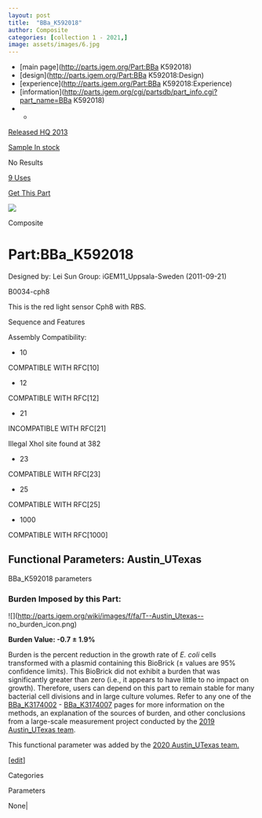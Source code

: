 ```yaml
---
layout: post
title:  "BBa_K592018"
author: Composite
categories: [collection 1 - 2021,] 
image: assets/images/6.jpg
---
```



  * [main page](http://parts.igem.org/Part:BBa K592018)
  * [design](http://parts.igem.org/Part:BBa K592018:Design)
  * [experience](http://parts.igem.org/Part:BBa K592018:Experience)
  * [information](http://parts.igem.org/cgi/partsdb/part_info.cgi?part_name=BBa K592018)
  *   * 

[Released HQ 2013](http://parts.igem.org/Help:Part_Status_Box)

[Sample In stock](http://parts.igem.org/Help:Part_Status_Box)

No Results

[9 Uses](http://parts.igem.org/partsdb/uses.cgi?part=BBa_K592018)

[ Get This Part](http://parts.igem.org/partsdb/get_part.cgi?part=BBa_K592018)

![](http://parts.igem.org/images/partbypart/icon_composite.png)

Composite

# Part:BBa_K592018

Designed by: Lei Sun   Group: iGEM11_Uppsala-Sweden   (2011-09-21)

  
B0034-cph8

This is the red light sensor Cph8 with RBS.

Sequence and Features

  

Assembly Compatibility:

  * 10

COMPATIBLE WITH RFC[10]

  * 12

COMPATIBLE WITH RFC[12]

  * 21

INCOMPATIBLE WITH RFC[21]

Illegal XhoI site found at 382  

  * 23

COMPATIBLE WITH RFC[23]

  * 25

COMPATIBLE WITH RFC[25]

  * 1000

COMPATIBLE WITH RFC[1000]

  

## Functional Parameters: Austin_UTexas

BBa_K592018 parameters

### Burden Imposed by this Part:

![](http://parts.igem.org/wiki/images/f/fa/T--Austin_Utexas--
no_burden_icon.png)

**Burden Value: -0.7 ± 1.9%**

Burden is the percent reduction in the growth rate of _E. coli_ cells
transformed with a plasmid containing this BioBrick (± values are 95%
confidence limits). This BioBrick did not exhibit a burden that was
significantly greater than zero (i.e., it appears to have little to no impact
on growth). Therefore, users can depend on this part to remain stable for many
bacterial cell divisions and in large culture volumes. Refer to any one of the
[BBa_K3174002](http://parts.igem.org/Part:BBa_K3174002) \-
[BBa_K3174007](http://parts.igem.org/Part:BBa_K3174007) pages for more
information on the methods, an explanation of the sources of burden, and other
conclusions from a large-scale measurement project conducted by the [2019
Austin_UTexas team](http://2019.igem.org/Team:Austin_UTexas).

This functional parameter was added by the [2020 Austin_UTexas
team.](http://2020.igem.org/Team:Austin_UTexas/Contribution)

[[edit](http://parts.igem.org/partsdb/part_info.cgi?part_name=BBa_K592018)]

Categories

Parameters

None|

